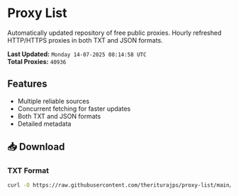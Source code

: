 # Proxy List

Automatically updated repository of free public proxies. Hourly refreshed HTTP/HTTPS proxies in both TXT and JSON formats.

**Last Updated:** `Monday 14-07-2025 08:14:58 UTC`  
**Total Proxies:** `40936`

## Features
- Multiple reliable sources
- Concurrent fetching for faster updates
- Both TXT and JSON formats
- Detailed metadata

## 📥 Download

### TXT Format
```bash
curl -O https://raw.githubusercontent.com/theriturajps/proxy-list/main/proxies.txt
